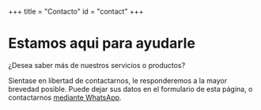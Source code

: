 +++
title = "Contacto"
id = "contact"
+++

# Estamos aqui para ayudarle

¿Desea saber más de nuestros servicios o productos?

Sientase en libertad de contactarnos, le responderemos a la mayor brevedad posible. Puede dejar sus
datos en el formulario de esta página, o contactarnos
<a href="https://api.whatsapp.com/send?phone=50687196304&text=Lo%20estoy%20contactando%20con%20respecto%20a%20los%20servicios%20de%20506%20Networking" target="_blank">mediante WhatsApp</a>.
